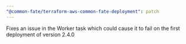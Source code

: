 ```yaml
---
"@common-fate/terraform-aws-common-fate-deployment": patch
---
```


Fixes an issue in the Worker task which could cause it to fail on the first deployment of version 2.4.0
